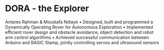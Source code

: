 # DORA - the Explorer
Antares Rahman & Moustafa Ndiaye
• Designed, built and programmed a Dynamically Operating Rover for Autonomous Exploration
• Implemented efficient rover design and obstacle avoidance, object detection and robot arm control algorithms
• Achieved successful communication between Arduino and BASIC Stamp, jointly controlling servos and ultrasound sensors
